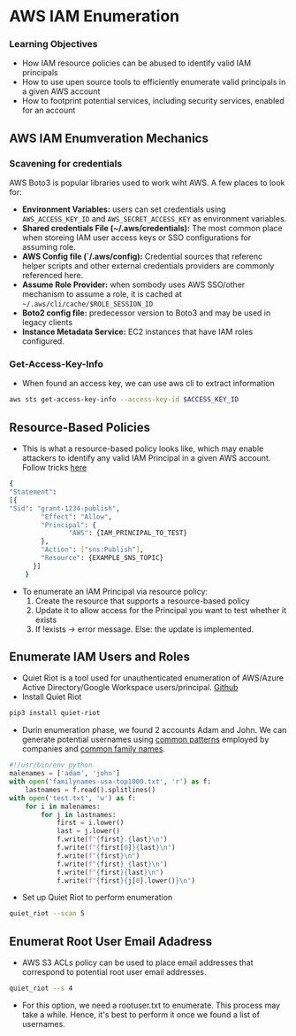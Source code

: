 # AWS IAM Enumeration

### Learning Objectives
- How IAM resource policies can be abused to identify valid IAM principals
- How to use upen source tools to efficiently enumerate valid principals in a given AWS account
- How to footprint potential services, including security services, enabled for an account

## AWS IAM Enumveration Mechanics
### Scavening for credentials
AWS Boto3 is popular libraries used to work wiht AWS. A few places to look for:
- **Environment Variables:** users can set credentials using `AWS_ACCESS_KEY_ID` and `AWS_SECRET_ACCESS_KEY` as environment variables.
- **Shared credentials File (~/.aws/credentials):** The most common place when storeing IAM user access keys or SSO configurations for assuming role.
- **AWS Config file (`/.aws/config):** Credential sources that referenc helper scripts and other external credentials providers are commonly referenced here.
- **Assume Role Provider:** when sombody uses AWS SSO/other mechanism to assume a role, it is cached at `~/.aws/cli/cache/$ROLE_SESSION_ID`
- **Boto2 config file:** predecessor version to Boto3 and may be used in legacy clients
- **Instance Metadata Service:** EC2 instances that have IAM roles configured.

### Get-Access-Key-Info
- When found an access key, we can use aws cli to extract information
```bash
aws sts get-access-key-info --access-key-id $ACCESS_KEY_ID
```

## Resource-Based Policies
- This is what a resource-based policy looks like, which may enable attackers to identify any valid IAM Principal in a given AWS account. Follow tricks [here](https://hackingthe.cloud/aws/enumeration/enum_iam_user_role/)
```bash
{       
"Statement": 
[{         
"Sid": "grant-1234-publish", 
        "Effect": "Allow", 
        "Principal": {           
               "AWS": {IAM_PRINCIPAL_TO_TEST} 
        }, 
        "Action": ["sns:Publish"], 
        "Resource": {EXAMPLE_SNS_TOPIC} 
      }] 
    }
```
- To enumerate an IAM Principal via resource policy:
	1. Create the resource that supports a resource-based policy
	2. Update it to allow access for the Principal you want to test whether it exists
	3. If !exists -> error message. Else: the update is implemented. 

## Enumerate IAM Users and Roles
- Quiet Riot is a tool used for unauthenticated enumeration of AWS/Azure Active Directory/Google Workspace users/principal. [Github](https://github.com/righteousgambit/quiet-riot)
- Install Quiet Riot
```bash
pip3 install quiet-riot
```

- Durin enumeration phase, we found 2 accounts Adam and John. We can generate potential usernames using [common patterns](https://www.interseller.io/blog/2019/02/04/top-email-address-patterns-by-company-size/) employed by companies and [common family names](https://github.com/danielmiessler/SecLists/blob/master/Usernames/Names/familynames-usa-top1000.txt).
```python
#!/usr/bin/env python
malenames = ['adam', 'john']
with open('familynames-usa-top1000.txt', 'r') as f:
    lastnames = f.read().splitlines()
with open('test.txt', 'w') as f:
    for i in malenames:
        for j in lastnames:
            first = i.lower()
            last = j.lower()
            f.write(f"{first}.{last}\n")
            f.write(f"{first[0]}{last}\n")
            f.write(f"{first}\n")
            f.write(f"{first}_{last}\n")
            f.write(f"{first}{last}\n")
            f.write(f"{first}{j[0].lower()}\n")
```

- Set up Quiet Riot to perform enumeration
```bash
quiet_riot --scan 5
```

## Enumerat Root User Email Adadress
- AWS S3 ACLs policy can be used to place email addresses that correspond to potential root user email addresses.
```bash
quiet_riot --s 4
```
- For this option, we need a rootuser.txt to enumerate. This process may take a while. Hence, it's best to perform it once we found a list of usernames.

